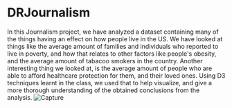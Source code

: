 # DRJournalism

In this Journalism project, we have analyzed a dataset containing many of the things having an effect on how people live in the US.
We have looked at things like the average amount of families and individuals who reported to live in poverty,
and how that relates to other factors like people's obesity, and the average amount of tabacoo smokers in the country.
Another interesting thing we looked at, is the average amount of people who are able to afford healthcare protection for them,
and their loved ones. Using D3 techniques learnt in the class, we used that to help visualize, and give a more thorough understanding of the obtained conclusions from the analysis. 
![Capture](https://user-images.githubusercontent.com/62350232/92011147-46204100-ed10-11ea-9f19-ba18ca533ddd.JPG)
